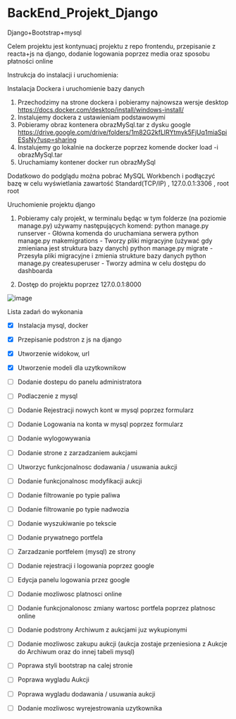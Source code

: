 # BackEnd_Projekt_Django
Django+Bootstrap+mysql

Celem projektu jest kontynuacj projektu z repo frontendu, przepisanie z reacta+js na django, dodanie logowania poprzez media oraz sposobu płatności online

Instrukcja do instalacji i uruchomienia:


Instalacja Dockera i uruchomienie bazy danych
  1. Przechodzimy na strone dockera i pobieramy najnowsza wersje desktop https://docs.docker.com/desktop/install/windows-install/
  2. Instalujemy dockera z ustawieniam podstawowymi
  3. Pobieramy obraz kontenera obrazMySql.tar z dysku google https://drive.google.com/drive/folders/1m82G2kfLlRYtmyk5FjUq1miaSpiESsNy?usp=sharing
  4. Instalujemy go lokalnie na dockerze poprzez komende docker load -i obrazMySql.tar
  5. Uruchamiamy kontener docker run obrazMySql


Dodatkowo do podglądu można pobrać MySQL Workbench i podłączyć bazę w celu wyświetlania zawartość
Standard(TCP/IP) , 127.0.0.1:3306 , root root
  
 
Uruchomienie projektu django
  1. Pobieramy caly projekt, w terminalu będąc w tym folderze (na poziomie manage.py) używamy następujących komend:
    python manage.py runserver       - Główna komenda do uruchamiana serwera
    python manage.py makemigrations  - Tworzy pliki migracyjne (używać gdy zmieniana jest struktura bazy danych)
    python manage.py migrate         - Przesyła pliki migracyjne i zmienia strukture bazy danych
    python manage.py createsuperuser - Tworzy admina w celu dostępu do dashboarda
  
  2. Dostęp do projektu poprzez 127.0.0.1:8000
  
![image](https://user-images.githubusercontent.com/121674957/235900345-b62ed8db-1563-4e7c-9871-c28f4f1f778e.png)
 
Lista zadań do wykonania
- [x] Instalacja mysql, docker
- [x] Przepisanie podstron z js na django
- [x] Utworzenie widokow, url
- [x] Utworzenie modeli dla uzytkownikow
- [ ] Dodanie dostepu do panelu administratora
- [ ] Podlaczenie z mysql

- [ ] Dodanie Rejestracji nowych kont w mysql poprzez formularz
- [ ] Dodanie Logowania na konta w mysql poprzez formularz
- [ ] Dodanie wylogowywania
- [ ] Dodanie strone z zarzadzaniem aukcjami
- [ ] Utworzyc funkcjonalnosc dodawania / usuwania aukcji
- [ ] Dodanie funkcjonalnosc modyfikacji aukcji
- [ ] Dodanie filtrowanie po typie paliwa
- [ ] Dodanie filtrowanie po typie nadwozia
- [ ] Dodanie wyszukiwanie po tekscie
- [ ] Dodanie prywatnego portfela
- [ ] Zarzadzanie portfelem (mysql) ze strony

- [ ] Dodanie rejestracji i logowania poprzez google
- [ ] Edycja panelu logowania przez google

- [ ] Dodanie mozliwosc platnosci online
- [ ] Dodanie funkcjonalonosc zmiany wartosc portfela poprzez platnosc online

- [ ] Dodanie podstrony Archiwum z aukcjami juz wykupionymi
- [ ] Dodanie mozliwosc zakupu aukcji (aukcja zostaje przeniesiona z Aukcje do Archiwum oraz do innej tabeli mysql)
- [ ] Poprawa styli bootstrap na calej stronie
- [ ] Poprawa wygladu Aukcji 
- [ ] Poprawa wygladu dodawania / usuwania aukcji
- [ ] Dodanie mozliwosc wyrejestrowania uzytkownika







